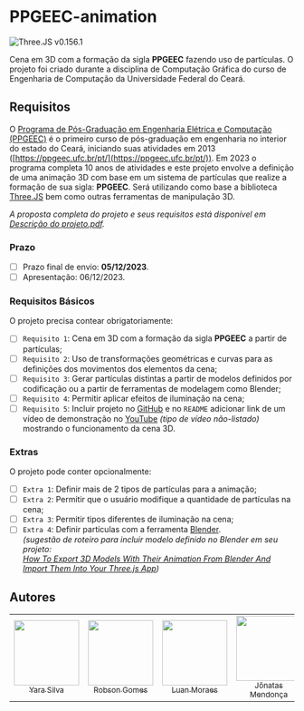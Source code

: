 # PPGEEC-animation

![Three.JS v0.156.1](https://img.shields.io/badge/Three.JS-0.156.1-gray?logo=threedotjs&labelColor=000000)


Cena em 3D com a formação da sigla **PPGEEC** fazendo uso de partículas. O projeto foi criado durante a disciplina de Computação Gráfica do curso de Engenharia de Computação da Universidade Federal do Ceará.

## Requisitos
O [Programa de Pós-Graduação em Engenharia Elétrica e Computação (PPGEEC)](https://ppgeec.ufc.br/pt/) é o primeiro curso de pós-graduação em engenharia no interior do estado do Ceará, iniciando suas atividades em 2013 ([https://ppgeec.ufc.br/pt/](https://ppgeec.ufc.br/pt/)). Em 2023 o programa completa 10 anos de atividades e este projeto envolve a definição de uma animação 3D com base em um sistema de partículas que realize a formação de sua sigla: **PPGEEC**. Será utilizando como base a biblioteca [Three.JS](https://threejs.org/) bem como outras ferramentas de manipulação 3D.

_A proposta completa do projeto e seus requisitos está disponível em [Descrição do projeto.pdf](./Descric%CC%A7a%CC%83o%20do%20projeto.pdf)._

### Prazo
- [ ] Prazo final de envio: **05/12/2023**.
- [ ] Apresentação: 06/12/2023.

### Requisitos Básicos
O projeto precisa contear obrigatoriamente:
  - [ ] `Requisito 1`: Cena em 3D com a formação da sigla **PPGEEC** a partir de partículas;
  - [ ] `Requisito 2`: Uso de transformações geométricas e curvas para as definições dos movimentos dos elementos da cena;
  - [ ] `Requisito 3`: Gerar partículas distintas a partir de modelos definidos por codificação ou a partir de ferramentas de modelagem como Blender;
  - [ ] `Requisito 4`: Permitir aplicar efeitos de iluminação na cena;
  - [ ] `Requisito 5`: Incluir projeto no [GitHub](https://github.com/) e no `README` adicionar link de um vídeo de demonstração no [YouTube](https://www.youtube.com/) _(tipo de vídeo não-listado)_ mostrando o funcionamento da cena 3D.

### Extras
O projeto pode conter opcionalmente:

  - [ ] `Extra 1`: Definir mais de 2 tipos de partículas para a animação;
  - [ ] `Extra 2`: Permitir que o usuário modifique a quantidade de partículas na cena;
  - [ ] `Extra 3`: Permitir tipos diferentes de iluminação na cena;
  - [ ] `Extra 4`: Definir partículas com a ferramenta [Blender](https://www.blender.org/).  
_(sugestão de roteiro para incluir modelo definido no Blender em seu projeto:  
[How To Export 3D Models With Their Animation From Blender And Import Them Into Your Three.js App](https://youtu.be/GByT8ActvDk.))_

## Autores

<table>
  <tr>
    <td align="center">
      <a href="https://github.com/yarabrg" target="_blank">
        <img loading="lazy" src="https://avatars.githubusercontent.com/u/89154264?v=4" width=115 >
        <br>
        <sub>Yara Silva</sub>
      </a>
    </td>
    <td align="center">
      <a href="https://github.com/rob-ec" target="_blank">
        <img loading="lazy" src="https://avatars.githubusercontent.com/u/20346702?v=4" width=115 >
        <br>
        <sub>Robson Gomes</sub>
      </a>
    </td>
    <td align="center">
      <a href="https://github.com/luanmooraes" target="_blank">
        <img loading="lazy" src="https://avatars.githubusercontent.com/u/65193369?v=4" width=115 >
        <br>
        <sub>Luan Moraes</sub>
      </a>
    </td>
    <td align="center">
      <a href="https://github.com/Jonatasmvb" target="_blank">
        <img loading="lazy" src="https://avatars.githubusercontent.com/u/65560536?v=4" width=115 >
        <br>
        <sub>Jônatas Mendonça</sub>
      </a>
    </td>
    <td align="center">
      <a href="https://github.com/jonas-ar" target="_blank">
        <img loading="lazy" src="https://avatars.githubusercontent.com/u/96082984?v=4" width=115 >
        <br>
        <sub>Jonas Fontenele</sub>
      </a>
    </td>
    <td align="center">
      <a href="https://github.com/vinic-costa" target="_blank">
        <img loading="lazy" src="https://avatars.githubusercontent.com/u/108631277?v=4" width=115 >
        <br>
        <sub>Vinícius Santos</sub>
      </a>
    </td>
  </tr>
</table>
